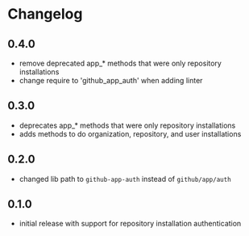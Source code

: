 # Changelog

## 0.4.0
  - remove deprecated app_* methods that were only repository installations
  - change require to 'github_app_auth' when adding linter

## 0.3.0
  - deprecates app_* methods that were only repository installations
  - adds methods to do organization, repository, and user installations

## 0.2.0
  - changed lib path to `github-app-auth` instead of `github/app/auth`

## 0.1.0
  - initial release with support for repository installation authentication
